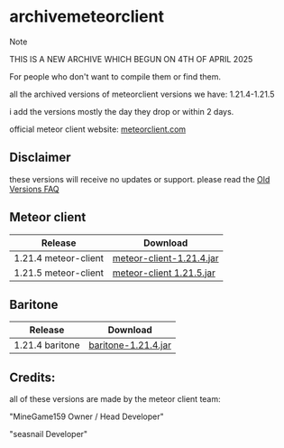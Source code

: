 # archivemeteorclient
> [!NOTE]
> THIS IS A NEW ARCHIVE WHICH BEGUN ON 4TH OF APRIL 2025

For people who don't want to compile them or find them.

all the archived versions of meteorclient versions we have: 1.21.4-1.21.5

i add the versions mostly the day they drop or within 2 days.

official meteor client website: [meteorclient.com](https://meteorclient.com/)

## Disclaimer
these versions will receive no updates or support. please read the [Old Versions FAQ](https://meteorclient.com/faq/old-versions)

## Meteor client

| Release             | Download                                                                                         |
|---------------------|--------------------------------------------------------------------------------------------------------------------------------------------|
| 1.21.4 meteor-client              | [meteor-client-1.21.4.jar](https://github.com/hydefromme/archivemeteorclient/blob/main/versions/meteor-client-1.21.4-37.jar) |
| 1.21.5 meteor-client             | [meteor-client 1.21.5.jar](https://github.com/hydefromme/archivemeteorclient/blob/main/versions/meteor/meteor-client-1.21.5-6.jar) |

## Baritone

| Release             | Download                                                                                         |
|---------------------|--------------------------------------------------------------------------------------------------------------------------------------------|
| 1.21.4 baritone                   | [baritone-1.21.4.jar](https://github.com/hydefromme/archivemeteorclient/blob/main/versions/baritone/baritone-meteor-1.21.4.jar)                |

## Credits:

all of these versions are made by the meteor client team: 

"MineGame159 Owner / Head Developer"

"seasnail Developer"
